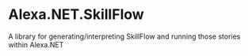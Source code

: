 # Alexa.NET.SkillFlow
A library for generating/interpreting SkillFlow and running those stories within Alexa.NET
